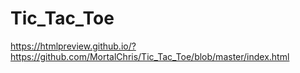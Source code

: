 # Tic_Tac_Toe

https://htmlpreview.github.io/?https://github.com/MortalChris/Tic_Tac_Toe/blob/master/index.html
